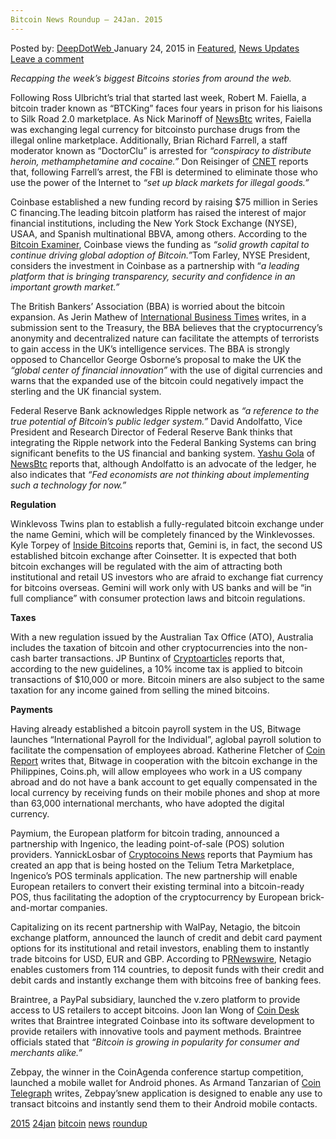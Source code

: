```yaml
---
Bitcoin News Roundup – 24Jan. 2015
---
```

<article class="post-listing post-8891 post type-post status-publish format-standard has-post-thumbnail hentry  tag-2524 tag-24jan tag-bitcoin tag-news tag-roundup">
    <div class="post-inner">
        <span>Posted by: <a href="https://www.deepdotweb.com/author/admin/" title="">DeepDotWeb </a></span>
    <span>January 24, 2015</span>
    <span>in <a href="https://www.deepdotweb.com/category/deepdot-news/" rel="category tag">Featured</a>, <a href="https://www.deepdotweb.com/category/news-updates/" rel="category tag">News Updates</a></span>
    <span><a href="https://www.deepdotweb.com/2015/01/24/bitcoin-news-roundup-24jan-2015/#respond">Leave a comment</a></span>
    </p>
    <div class="clear"></div>
    <div class="entry">
    <p><em>Recapping the week&#8217;s biggest Bitcoins stories from around the web. </em></p>
    <p>Following Ross Ulbricht’s trial that started last week, Robert M. Faiella, a bitcoin trader known as “BTCKing” faces four years in prison for his liaisons to Silk Road 2.0 marketplace. As Nick Marinoff of <a href="http://newsbtc.com/2015/01/21/former-plumber-gets-4-years-silk-road-connections/">NewsBtc</a> writes, Faiella was exchanging legal currency for bitcoinsto purchase drugs from the illegal online marketplace. Additionally, Brian Richard Farrell, a staff moderator known as “DoctorClu” is arrested for <em>“conspiracy to distribute heroin, methamphetamine and cocaine.”</em> Don Reisinger of <a href="http://www.cnet.com/news/silk-road-2-0s-alleged-doctorclu-arrested-in-seattle-on-conspiracy-charges/">CNET</a> reports that, following Farrell’s arrest, the FBI is determined to eliminate those who use the power of the Internet to <em>“set up black markets for illegal goods.”</em></p>
    <p>Coinbase established a new funding record by raising $75 million in Series C financing.The leading bitcoin platform has raised the interest of major financial institutions, including the New York Stock Exchange (NYSE), USAA, and Spanish multinational BBVA, among others. According to the <a href="http://bitcoinexaminer.org/major-financial-institutions-personalities-invest-75-million-coinbase/">Bitcoin Examiner</a>, Coinbase views the funding as <em>“solid growth capital to continue driving global adoption of Bitcoin.”</em>Tom Farley, NYSE President, considers the investment in Coinbase as a partnership with “<em>a leading platform that is bringing transparency, security and confidence in an important growth market.”</em></p>
    <p>The British Bankers&#8217; Association (BBA) is worried about the bitcoin expansion. As Jerin Mathew of <a href="http://www.ibtimes.co.uk/bitcoin-would-help-terrorists-weaken-sterling-warn-british-banks-1484038">International Business Times</a> writes, in a submission sent to the Treasury, the BBA believes that the cryptocurrency’s anonymity and decentralized nature can facilitate the attempts of terrorists to gain access in the UK’s intelligence services. The BBA is strongly opposed to Chancellor George Osborne&#8217;s proposal to make the UK the <em>“global center of financial innovation” </em>with the use of digital currencies and warns that the expanded use of the bitcoin could negatively impact the sterling and the UK financial system.</p>
    <p>Federal Reserve Bank acknowledges Ripple network as <em>“a reference to the true potential of Bitcoin’s public ledger system.”</em> David Andolfatto, Vice President and Research Director of Federal Reserve Bank thinks that integrating the Ripple network into the Federal Banking Systems can bring significant benefits to the US financial and banking system. <a href="http://newsbtc.com/author/gola-yashu/">Yashu Gola</a> of <a href="http://newsbtc.com/2015/01/22/federal-reserve-bank-vp-acknowledges-ripple-bitcoins-original-ledger/">NewsBtc</a> reports that, although Andolfatto is an advocate of the ledger, he also indicates that <em>“Fed economists are not thinking about implementing such a technology for now.”</em></p>
    <p><strong>Regulation</strong></p>
    <p>Winklevoss Twins plan to establish a fully-regulated bitcoin exchange under the name Gemini, which will be completely financed by the Winklevosses. Kyle Torpey of <a href="http://insidebitcoins.com/news/winklevoss-twins-to-launch-bitcoin-exchange-with-fdic-insured-deposits/29155">Inside Bitcoins</a> reports that, Gemini is, in fact, the second US established bitcoin exchange after Coinsetter. It is expected that both bitcoin exchanges will be regulated with the aim of attracting both institutional and retail US investors who are afraid to exchange fiat currency for bitcoins overseas. Gemini will work only with US banks and will be “in full compliance” with consumer protection laws and bitcoin regulations.</p>
    <p><strong>Taxes</strong></p>
    <p>With a new regulation issued by the Australian Tax Office (ATO), Australia includes the taxation of bitcoin and other cryptocurrencies into the non-cash barter transactions. JP Buntinx of <a href="http://www.cryptoarticles.com/crypto-news/australian-taxation-office-issues-backdated-guidelines-on-taxing-bitcoin">Cryptoarticles</a> reports that, according to the new guidelines, a 10% income tax is applied to bitcoin transactions of $10,000 or more. Bitcoin miners are also subject to the same taxation for any income gained from selling the mined bitcoins.</p>
    <p><strong>Payments</strong></p>
    <p>Having already established a bitcoin payroll system in the US, Bitwage launches “International Payroll for the Individual”, aglobal payroll solution to facilitate the compensation of employees abroad. Katherine Fletcher of <a href="https://coinreport.net/bitwage-launches-international-payroll-for-the-individual/">Coin Report</a> writes that, Bitwage in cooperation with the bitcoin exchange in the Philippines, Coins.ph, will allow employees who work in a US company abroad and do not have a bank account to get equally compensated in the local currency by receiving funds on their mobile phones and shop at more than 63,000 international merchants, who have adopted the digital currency.</p>
    <p>Paymium, the European platform for bitcoin trading, announced a partnership with Ingenico, the leading point-of-sale (POS) solution providers. YannickLosbar of <a href="https://www.cryptocoinsnews.com/paymium-teams-payment-terminal-world-leader-ingenico%e2%80%8f/">Cryptocoins News</a> reports that Paymium has created an app that is being hosted on the Telium Tetra Marketplace, Ingenico’s POS terminals application. The new partnership will enable European retailers to convert their existing terminal into a bitcoin-ready POS, thus facilitating the adoption of the cryptocurrency by European brick-and-mortar companies.</p>
    <p>Capitalizing on its recent partnership with WalPay, Netagio, the bitcoin exchange platform, announced the launch of credit and debit card payment options for its institutional and retail investors, enabling them to instantly trade bitcoins for USD, EUR and GBP. According to P<a href="http://www.prnewswire.com/news-releases/netagio-launches-credit--debit-card-payments-for-their-bitcoin-gbp-usd--eur-marketplace-289001661.html">RNewswire</a>, Netagio enables customers from 114 countries, to deposit funds with their credit and debit cards and instantly exchange them with bitcoins free of banking fees.</p>
    <p>Braintree, a PayPal subsidiary, launched the v.zero platform to provide access to US retailers to accept bitcoins. Joon Ian Wong of <a href="http://www.coindesk.com/braintree-completes-bitcoin-payments-integration/">Coin Desk</a> writes that Braintree integrated Coinbase into its software development to provide retailers with innovative tools and payment methods. Braintree officials stated that <em>“Bitcoin is growing in popularity for consumer and merchants alike.”</em></p>
    <p>Zebpay, the winner in the CoinAgenda conference startup competition, launched a mobile wallet for Android phones. As Armand Tanzarian of <a href="http://cointelegraph.com/news/113329/coinagenda-startup-winner-zebpay-launches-mobile-wallet-for-android-phones">Coin Telegraph</a> writes, Zebpay’snew application is designed to enable any use to transact bitcoins and instantly send them to their Android mobile contacts.</p>
    </div>
    <a href="https://www.deepdotweb.com/tag/2015/" rel="tag">2015</a> <a href="https://www.deepdotweb.com/tag/24jan/" rel="tag">24jan</a> <a href="https://www.deepdotweb.com/tag/bitcoin/" rel="tag">bitcoin</a> <a href="https://www.deepdotweb.com/tag/news/" rel="tag">news</a> <a href="https://www.deepdotweb.com/tag/roundup/" rel="tag">roundup</a></span> <span style="display:none" class="updated">2015-01-24</span>
    <div style="display:none" class="vcard author" itemprop="author" itemscope itemtype="http://schema.org/Person"><strong class="fn" itemprop="name">
    
